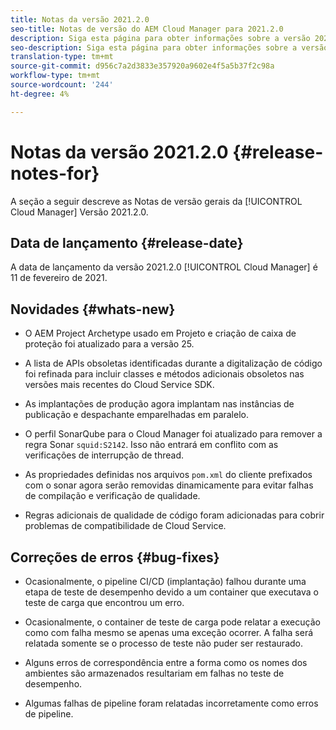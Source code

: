 ```yaml
---
title: Notas da versão 2021.2.0
seo-title: Notas de versão do AEM Cloud Manager para 2021.2.0
description: Siga esta página para obter informações sobre a versão 2021.2.0 do Cloud Manager
seo-description: Siga esta página para obter informações sobre a versão 2021.2.0 do AEM Cloud Manager
translation-type: tm+mt
source-git-commit: d956c7a2d3833e357920a9602e4f5a5b37f2c98a
workflow-type: tm+mt
source-wordcount: '244'
ht-degree: 4%

---
```


# Notas da versão 2021.2.0 {#release-notes-for}

A seção a seguir descreve as Notas de versão gerais da [!UICONTROL Cloud Manager] Versão 2021.2.0.

## Data de lançamento {#release-date}

A data de lançamento da versão 2021.2.0 [!UICONTROL Cloud Manager] é 11 de fevereiro de 2021.

## Novidades {#whats-new}

* O AEM Project Archetype usado em Projeto e criação de caixa de proteção foi atualizado para a versão 25.

* A lista de APIs obsoletas identificadas durante a digitalização de código foi refinada para incluir classes e métodos adicionais obsoletos nas versões mais recentes do Cloud Service SDK.

* As implantações de produção agora implantam nas instâncias de publicação e despachante emparelhadas em paralelo.

* O perfil SonarQube para o Cloud Manager foi atualizado para remover a regra Sonar `squid:S2142`. Isso não entrará em conflito com as verificações de interrupção de thread.

* As propriedades definidas nos arquivos `pom.xml` do cliente prefixados com o sonar agora serão removidas dinamicamente para evitar falhas de compilação e verificação de qualidade.

* Regras adicionais de qualidade de código foram adicionadas para cobrir problemas de compatibilidade de Cloud Service.

## Correções de erros {#bug-fixes}

* Ocasionalmente, o pipeline CI/CD (implantação) falhou durante uma etapa de teste de desempenho devido a um container que executava o teste de carga que encontrou um erro.

* Ocasionalmente, o container de teste de carga pode relatar a execução como com falha mesmo se apenas uma exceção ocorrer. A falha será relatada somente se o processo de teste não puder ser restaurado.

* Alguns erros de correspondência entre a forma como os nomes dos ambientes são armazenados resultariam em falhas no teste de desempenho.

* Algumas falhas de pipeline foram relatadas incorretamente como erros de pipeline.
